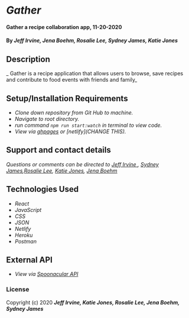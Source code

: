 # _Gather_

#### Gather a recipe collaboration app, 11-20-2020

#### By _**Jeff Irvine, Jena Boehm, Rosalie Lee, Sydney James, Katie Jones**_

## Description

_ Gather is a recipe application that allows users to browse, save recipes and contribute to food events with friends and family_

## Setup/Installation Requirements

* _Clone down repository from Git Hub to machine._
* _Navigate to root directory._
* _run command `npm run start:watch` in terminal to view code._
* _View via [ghpages](https://github.com/rumham-gather/front-end) or [netlify](CHANGE THIS)._

## Support and contact details

_Questions or comments can be directed to [Jeff Irvine ](jirvine1212@gmail.com), [Sydney James](sydneyjames7@gmail.com),[Rosalie Lee](rosalie337@gmail.com), [Katie Jones](katiejonesyo@gmail.com), [Jena Boehm](boehmjena@gmail.com)_

## Technologies Used

* _React_
* _JavaScript_
* _CSS_
* _JSON_
* _Netlify_
* _Heroku_
* _Postman_

## External API

* _View via [Spoonacular API](https://spoonacular.com/food-api)_

### License

Copyright (c) 2020 **_Jeff Irvine, Katie Jones, Rosalie Lee, Jena Boehm, Sydney James_**